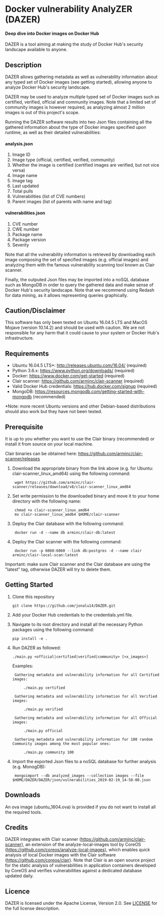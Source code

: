 # Docker vulnerability AnalyZER (DAZER)
#### Deep dive into Docker images on Docker Hub
DAZER is a tool aiming at making the study of Docker Hub's security landscape available to anyone.

## Description
DAZER allows gathering metadata as well as vulnerability information about any typed set of Docker images (see getting started), allowing anyone to analyze Docker Hub's security landscape.

DAZER may be used to analyze multiple typed set of Docker images such as certified, verified, official and community images.
Note that a limited set of community images is however required, as analyzing almost 2 million images is out of this project's scope.

Running the DAZER software results into two Json files containing all the gathered information about the type of Docker images specified upon runtime, as well as their detailed vulnerabilities:

#### analysis.json
1. Image ID
2. Image type (official, certified, verified, community)
3. Whether the image is certified (certified images are verified, but not vice versa)
4. Image name
5. Image tag
6. Last updated
7. Total pulls
8. Vulnerabilities (list of CVE numbers)
9. Parent images (list of parents with name and tag)

#### vulnerabilities.json
1. CVE number
2. CWE number
3. Package name
4. Package version
5. Severity

Note that all the vulnerability information is retrieved by downloading each image composing the set of specified images (e.g. official images) and analyzing them with the famous vulnerability scanning tool known as Clair scanner.

Finally, the outputed Json files may be imported into a noSQL database such as MongoDB in order to query the gathered data and make sense of Docker Hub's security landscape. Note that we recommend using Redash for data mining, as it allows representing queries graphically.

## Caution/Disclaimer
This software has only been tested on Ubuntu 16.04.5 LTS and MacOS Mojave (version 10.14.2) and should be used with caution.
We are not responsible for any harm that it could cause to your system or Docker Hub's infrastructure.

## Requirements
- Ubuntu 16.04.5 LTS*: http://releases.ubuntu.com/16.04/ (required)  
- Python 3.6.x: https://www.python.org/downloads/ (required)
- Docker: https://www.docker.com/get-started (required)
- Clair scanner: https://github.com/arminc/clair-scanner (required)
- Valid Docker Hub credentials: https://hub.docker.com/signup (required)
- MongoDB: https://resources.mongodb.com/getting-started-with-mongodb (recommended)

*Note: more recent Ubuntu versions and other Debian-based distributions should also work but they have not been tested. 


<!--
## Requirements for Windows
- Git: https://git-scm.com/downloads
- Go: https://golang.org/doc/install
- Make: http://gnuwin32.sourceforge.net/packages/make.htm
- Dep: https://github.com/golang/dep/releases/download/v0.4.1/dep-windows-amd64.exe
- Docker: https://hub.docker.com/editions/community/docker-ce-desktop-windows
- Anaconda (strongly recommended): https://www.anaconda.com/distribution/
/
Make sure to add dep to path (typically this particular path)
C:\Program Files (x86)\GnuWin32\bin
-->

## Prerequisite
It is up to you whether you want to use the Clair binary (recommended) or install it from source on your local machine.

Clair binaries can be obtained here: https://github.com/arminc/clair-scanner/releases
1. Download the appropriate binary from the link above (e.g. for Ubuntu: clair-scanner_linux_amd64) using the following command:

        wget https://github.com/arminc/clair-scanner/releases/download/v8/clair-scanner_linux_amd64

2. Set write permission to the downloaded binary and move it to your home directory with the following name:

        chmod +x clair-scanner_linux_amd64
        mv clair-scanner_linux_amd64 $HOME/clair-scanner
    
3. Deploy the Clair database with the following command: 

        docker run -d --name db arminc/clair-db:latest

4. Deploy the Clair scanner with the following command:

        docker run -p 6060:6060 --link db:postgres -d --name clair arminc/clair-local-scan:latest

Important: make sure Clair scanner and the Clair database are using the "latest" tag, otherwise DAZER will try to delete them.

## Getting Started
1. Clone this repository

       git clone https://github.com/jonalu14/DAZER.git

2. Add your Docker Hub credentials to the credentials.yml file.
3. Navigate to its root directory and install all the necessary Python packages using the following command:

       pip install -e .
  
4. Run DAZER as followed:

       ./main.py <official|certified|verified|community> [<x_images>]
    
    Examples:  
    
		Gathering metadata and vulnerability information for all Certified images:

			./main.py certified
			
		Gathering metadata and vulnerability information for all Verified images:

			./main.py verified

		Gathering metadata and vulnerability information for all Official images:

			./main.py official

		Gathering metadata and vulnerability information for 100 random Community images among the most popular ones:

			./main.py community 100

4) Import the exported Json files to a noSQL database for further analysis (e.g. MonogDB):

        mongoimport --db analyzed_images --collection images --file $HOME/DAZER/DAZER/json/vulnerabilities_2019-02-19_14-58-00.json

## Downloads
An ova image (ubuntu_1604.ova) is provided if you do not want to install all the required tools.

## Credits
DAZER integrates with Clair scanner (https://github.com/arminc/clair-scanner), an extension of the analyze-local-images tool by CoreOS (https://github.com/coreos/analyze-local-images), which enables quick analysis of local Docker images with the Clair software (https://github.com/coreos/clair). Note that Clair is an open source project for the static analysis of vulnerabilities in application containers developed by CoreOS and verifies vulnerabilities against a dedicated database updated daily.

## Licence
DAZER is licensed under the Apache License, Version 2.0. See [LICENSE](LICENSE) for the full license description. 
